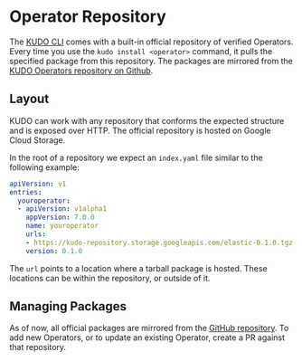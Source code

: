 # Operator Repository

The [KUDO CLI](cli.md) comes with a built-in official repository of verified Operators. Every time you use the `kudo install <operator>` command, it pulls the specified package from this repository. The packages are mirrored from the [KUDO Operators repository on Github](https://github.com/kudobuilder/operators).

## Layout

KUDO can work with any repository that conforms the expected structure and is exposed over HTTP. The official repository is hosted on Google Cloud Storage.

In the root of a repository we expect an `index.yaml` file similar to the following example:

```yaml
apiVersion: v1
entries:
  youroperator:
  - apiVersion: v1alpha1
    appVersion: 7.0.0
    name: youroperator
    urls:
    - https://kudo-repository.storage.googleapis.com/elastic-0.1.0.tgz
    version: 0.1.0
```

The `url` points to a location where a tarball package is hosted. These locations can be within the repository, or outside of it.

## Managing Packages

As of now, all official packages are mirrored from the [GitHub repository](https://github.com/kudobuilder/operators). To add new Operators, or to update an existing Operator, create a PR against that repository.
